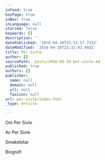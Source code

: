```yaml
---
inFeed: true
hasPage: true
inNav: true
inLanguage: null
starred: false
keywords: []
description: ''
datePublished: '2016-04-10T23:32:57.715Z'
dateModified: '2016-04-10T23:32:42.993Z'
title: Per Sivle
author: []
sourcePath: _posts/2016-04-10-per-sivle.md
published: true
authors: []
publisher:
  name: null
  domain: null
  url: null
  favicon: null
url: per-sivle/index.html
_type: Article

---
```

Om Per Sivle

Av Per Sivle

Smakebitar

Biografi